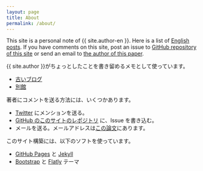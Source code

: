 ```yaml
---
layout: page
title: About
permalink: /about/
---
```


This site is a personal note of {{ site.author-en }}. Here is a list of <a href="http://sekika.github.io/tags/english/index.html">English posts</a>.
If you have comments on this site, post an issue to <a href="https://github.com/sekika/sekika.github.io">GitHub repository of this site</a> or send an email to <a href="http://www.sciencedirect.com/science/article/pii/S0016706115000622">the author of this paper</a>.

{{ site.author }}がちょっとしたことを書き留めるメモとして使っています。

<ul>
<li><a href="http://seki.sblo.jp/">古いブログ</a></li>
<li><a href="http://researchmap.jp/sekik/%E3%83%96%E3%83%AD%E3%82%B0/">別館</a></li>
</ul>

著者にコメントを送る方法には、いくつかあります。

<ul>
<li><a href="http://twitter.com/seki/">Twitter</a> にメンションを送る。</li>
<li><a href="https://github.com/sekika/sekika.github.io">GitHub のこのサイトのレポジトリ</a> に、Issue を書き込む。</li>
<li>メールを送る。メールアドレスは<a href="http://www.sciencedirect.com/science/article/pii/S0016706115000622">この論文</a>にあります。</li>
</ul>

このサイト構築には、以下のソフトを使っています。
<ul>
<li><a href="https://pages.github.com/">GitHub Pages</a> と <a href="http://jekyllrb.com/">Jekyll</a></li>
<li><a href="http://builtwithbootstrap.com/">Bootstrap</a> と <a href="http://bootswatch.com/flatly/">Flatly</a> テーマ</li>
</ul>

